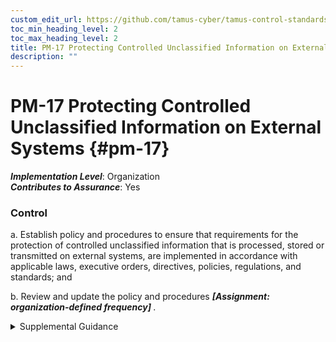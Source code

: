 ```yaml
---
custom_edit_url: https://github.com/tamus-cyber/tamus-control-standards/tree/main/content/tamus.edu/TAMUS_profile.xml
toc_min_heading_level: 2
toc_max_heading_level: 2
title: PM-17 Protecting Controlled Unclassified Information on External Systems
description: ""
---
```


# PM-17 Protecting Controlled Unclassified Information on External Systems {#pm-17}

_**Implementation Level**_: Organization\
_**Contributes to Assurance**_: Yes

### Control

a. Establish policy and procedures to ensure that requirements for the protection of controlled unclassified information that is processed, stored or transmitted on external systems, are implemented in accordance with applicable laws, executive orders, directives, policies, regulations, and standards; and

b. Review and update the policy and procedures <strong> <em>[Assignment: organization-defined frequency]</em> </strong>.

<details>
  <summary>Supplemental Guidance</summary>

Controlled unclassified information is defined by the National Archives and Records Administration along with the safeguarding and dissemination requirements for such information and is codified in <a xmlns="http://csrc.nist.gov/ns/oscal/1.0" href="#91f992fb-f668-4c91-a50f-0f05b95ccee3">32 CFR 2002</a> and, specifically for systems external to the federal organization, <a xmlns="http://csrc.nist.gov/ns/oscal/1.0" href="https://www.govinfo.gov/content/pkg/CFR-2017-title32-vol6/xml/CFR-2017-title32-vol6-part2002.xml">32 CFR 2002.14h</a> . The policy prescribes the specific use and conditions to be implemented in accordance with organizational procedures, including via its contracting processes.

</details>

